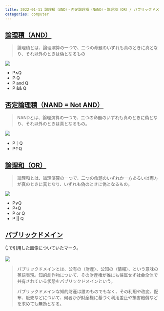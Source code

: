 ```yaml
---
title: 2022-01-11 論理積（AND）・否定論理積（NAND）・論理和（OR）/ パブリックドメイン
categories: computer
---
```


## [論理積（AND）](https://e-words.jp/w/%E8%AB%96%E7%90%86%E7%A9%8D.html)

> 論理積とは、論理演算の一つで、二つの命題のいずれも真のときに真となり、それ以外のときは偽となるもの

![](https://p.e-words.jp/img/AND-Gate.png)

- P∧Q
- P⋅Q
- P and Q
- P && Q

## [否定論理積（NAND = Not AND）](https://e-words.jp/w/NAND.html)

> NANDとは、論理演算の一つで、二つの命題のいずれも真のときに偽となり、それ以外のときは真となるもの。

![](https://p.e-words.jp/img/NAND-Gate.png)

- P｜Q
- P↑Q

## [論理和（OR）](https://e-words.jp/w/%E8%AB%96%E7%90%86%E5%92%8C.html)

> 論理和とは、論理演算の一つで、二つの命題のいずれか一方あるいは両方が真のときに真となり、いずれも偽のときに偽となるもの。

![](https://p.e-words.jp/img/OR-Gate.png)

- P∨Q
- P+Q
- P or Q
- P \|\| Q

## [パブリックドメイン](https://e-words.jp/w/%E3%83%91%E3%83%96%E3%83%AA%E3%83%83%E3%82%AF%E3%83%89%E3%83%A1%E3%82%A4%E3%83%B3.html)

👆で引用した画像についていたマーク。

![](https://p.e-words.jp/img/CC0.png)

> パブリックドメインとは、公有の（財産）、公知の（情報）、という意味の英語表現。知的創作物について、その財産権が誰にも帰属せず社会全体で共有されている状態をパブリックドメインという。
>
> パブリックドメインな知的財産は誰のものでもなく、その利用や改変、配布、販売などについて、何者かが財産権に基づく利用差止や損害賠償などを求めても無効となる。
